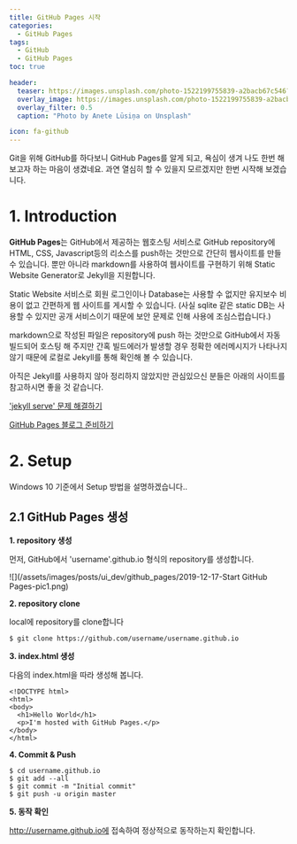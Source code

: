 ```yaml
---
title: GitHub Pages 시작
categories: 
  - GitHub Pages
tags: 
  - GitHub
  - GitHub Pages
toc: true

header:
  teaser: https://images.unsplash.com/photo-1522199755839-a2bacb67c546?ixlib=rb-1.2.1&ixid=eyJhcHBfaWQiOjEyMDd9&auto=format&fit=crop&w=1052&q=80
  overlay_image: https://images.unsplash.com/photo-1522199755839-a2bacb67c546?ixlib=rb-1.2.1&ixid=eyJhcHBfaWQiOjEyMDd9&auto=format&fit=crop&w=1052&q=80
  overlay_filter: 0.5
  caption: "Photo by Anete Lūsiņa on Unsplash"

icon: fa-github
---
```


Git을 위해 GitHub를 하다보니 GitHub Pages를 알게 되고, 욕심이 생겨 나도 한번 해 보고자 하는 마음이 생겼네요.
과연 열심히 할 수 있을지 모르겠지만 한번 시작해 보겠습니다.

# 1. Introduction

**GitHub Pages**는 GitHub에서 제공하는 웹호스팅 서비스로 GitHub repository에 HTML, CSS, Javascript등의 리소스를 push하는 것만으로 간단히 웹사이트를 만들 수 있습니다. 뿐만 아니라 markdown를 사용하여 웹사이트를 구현하기 위해 Static Website Generator로 Jekyll을 지원합니다.

Static Website 서비스로 회원 로그인이나 Database는 사용할 수 없지만 유지보수 비용이 없고 간편하게 웹 사이트를 게시할 수 있습니다.
(사실 sqlite 같은 static DB는 사용할 수 있지만 공개 서비스이기 때문에 보안 문제로 인해 사용에 조심스럽습니다.)

markdown으로 작성된 파일은 repository에 push 하는 것만으로 GitHub에서 자동 빌드되어 호스팅 해 주지만 간혹 빌드에러가 발생할 경우 정확한 에러메시지가 나타나지 않기 때문에 로컬로 Jekyll를 통해 확인해 볼 수 있습니다.

아직은 Jekyll를 사용하지 않아 정리하지 않았지만 관심있으신 분들은 아래의 사이트를 참고하시면 좋을 것 같습니다.

['jekyll serve' 문제 해결하기](https://ychae-leah.tistory.com/15)

[GitHub Pages 블로그 준비하기](https://devinlife.com/howto%20github%20pages/github-prepare/)


# 2. Setup
Windows 10 기준에서 Setup 방법을 설명하겠습니다..

## 2.1 GitHub Pages 생성
**1. repository 생성**

먼저, GitHub에서 'username'.github.io 형식의 repository를 생성합니다.

![](/assets/images/posts/ui_dev/github_pages/2019-12-17-Start GitHub Pages-pic1.png)


**2. repository clone**

local에 repository를 clone합니다  
```
$ git clone https://github.com/username/username.github.io
```

**3. index.html 생성**

다음의 index.html을 따라 생성해 봅니다.  
```
<!DOCTYPE html>
<html>
<body>
  <h1>Hello World</h1>
  <p>I'm hosted with GitHub Pages.</p>
</body>
</html>
```

**4. Commit & Push**

```
$ cd username.github.io
$ git add --all
$ git commit -m "Initial commit"
$ git push -u origin master
```

**5. 동작 확인**

http://username.github.io에 접속하여 정상적으로 동작하는지 확인합니다.